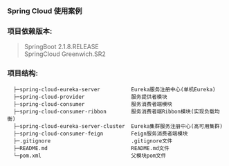 ### Spring Cloud 使用案例

### 项目依赖版本:
> SpringBoot 2.1.8.RELEASE<br>
> SpringCloud Greenwich.SR2

### 项目结构:

```
  ├─spring-cloud-eureka-server          Eureka服务注册中心(单机Eureka)
  ├─spring-cloud-provider               服务提供者模块
  ├─spring-cloud-consumer               服务消费者端模块
  ├─spring-cloud-consumer-ribbon        服务消费者端Ribbon模块(实现负载均衡)
  ├─spring-cloud-eureka-server-cluster  Eureka集群服务注册中心(高可用集群)
  ├─spring-cloud-consumer-feign         Feign服务消费者端模块
  ├─.gitignore                          .gitignore文件
  ├─README.md                           README.md文件
  └─pom.xml                             父模块pom文件
 ```